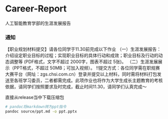 # Career-Report
人工智能教育学部的生涯发展报告

### 通知

【职业规划材料提交】请各位同学于11.30前完成以下作业
（一）生涯发展报告：介绍设定职业目标的过程；实现职业目标的具体行动和成效；职业目标及行动的动态调整等 (PDF格式，文字不超过 2000字，图表不超过 5张)。
（二）生涯发展展示（PPT格式，不超过 50MB；可加入视频）。
‼️提交方式：各位同学需在职规赛大赛平台（网址：zgs.chsi.com.cn）登录并提交以上材料，同时需将材料打包发送至各班学习委员，二者都需完成。此项作业也将作为大学生成长主题教育的考核依据，请同学们按照要求及时完成，截止时间11.30，请同学们认真完成～

直接从release当中下载压缩包


```bash
# pandoc将markdown转为ppt指令
pandoc source/ppt.md -o ppt.pptx
```